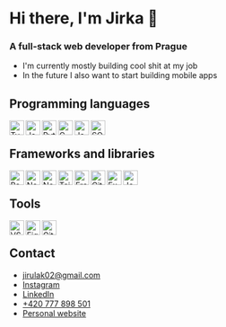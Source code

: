 # Hi there, I'm Jirka 👋

### A full-stack web developer from Prague

- I'm currently mostly building cool shit at my job
- In the future I also want to start building mobile apps

## Programming languages
<img align="left" alt="TypeScript" width="26px" src="https://cdn.jsdelivr.net/gh/devicons/devicon/icons/typescript/typescript-original.svg" />
<img align="left" alt="JavaScript" width="26px" src="https://cdn.jsdelivr.net/gh/devicons/devicon/icons/javascript/javascript-original.svg" />
<img align="left" alt="Python" width="26px" src="https://cdn.jsdelivr.net/gh/devicons/devicon/icons/python/python-original.svg" />
<img align="left" alt="C" width="26px" src="https://cdn.jsdelivr.net/gh/devicons/devicon/icons/c/c-original.svg" />
<img align="left" alt="Java" width="26px" src="https://cdn.jsdelivr.net/gh/devicons/devicon/icons/java/java-original.svg" />
<img align="left" alt="SQL" width="26px" src="https://user-images.githubusercontent.com/109624095/233428824-4c6a5cd8-8344-41a8-bd39-28038e200b3d.png" />
<br>

## Frameworks and libraries
<img align="left" alt="React.js" width="26px" src="https://cdn.jsdelivr.net/gh/devicons/devicon/icons/react/react-original.svg" />
<picture>
  <source media="(prefers-color-scheme: dark)" srcset="https://user-images.githubusercontent.com/109624095/230617257-467a64eb-91f8-4a8f-bc2e-1b2017125ea1.png">
  <img align="left" alt="Next.js" width="26px" src="https://cdn.jsdelivr.net/gh/devicons/devicon/icons/nextjs/nextjs-original.svg" />
</picture>
<img align="left" alt="Node.js" width="26px" src="https://cdn.jsdelivr.net/gh/devicons/devicon/icons/nodejs/nodejs-original.svg" />
<img align="left" alt="Tailwindcss" width="26px" src="https://cdn.jsdelivr.net/gh/devicons/devicon/icons/tailwindcss/tailwindcss-original.svg" />
<img align="left" alt="Framer motion" width="26px" src="https://github.com/jirulak02/jirulak02/assets/109624095/5b6c61b5-473b-4c43-8ff8-df047a03cd3a" />
<img align="left" alt="Git" width="26px" src="https://cdn.jsdelivr.net/gh/devicons/devicon/icons/git/git-original.svg" />
<picture>
  <source media="(prefers-color-scheme: dark)" srcset="https://user-images.githubusercontent.com/109624095/228292785-cba30f93-211e-4a8f-923f-8aa663a41abc.png">
  <img align="left" alt="Express.js" width="26px" src="https://cdn.jsdelivr.net/gh/devicons/devicon/icons/express/express-original.svg" />
</picture>
<img align="left" alt="Jest" width="26px" src="https://cdn.jsdelivr.net/gh/devicons/devicon/icons/jest/jest-plain.svg" />
<br>

## Tools
<img align="left" alt="VSCode" width="26px" src="https://cdn.jsdelivr.net/gh/devicons/devicon/icons/vscode/vscode-original.svg" />
<img align="left" alt="Figma" width="26px" src="https://cdn.jsdelivr.net/gh/devicons/devicon/icons/figma/figma-original.svg" />
<picture>
  <source media="(prefers-color-scheme: dark)" srcset="https://user-images.githubusercontent.com/109624095/228292915-0d213b0b-6714-4211-9905-cd3eb85419c4.png">
  <img align="left" alt="GitHub" width="26px" src="https://cdn.jsdelivr.net/gh/devicons/devicon/icons/github/github-original.svg" />
</picture>
<br>

## Contact
- [jirulak02@gmail.com](mailto:jirulak02@gmail.com)
- [Instagram](https://www.instagram.com/jirulak02/)
- [LinkedIn](https://www.linkedin.com/in/jiří-šimeček/)
- [+420 777 898 501](tel:+420777898501)
- [Personal website](https://www.jiri-simecek.com/)
